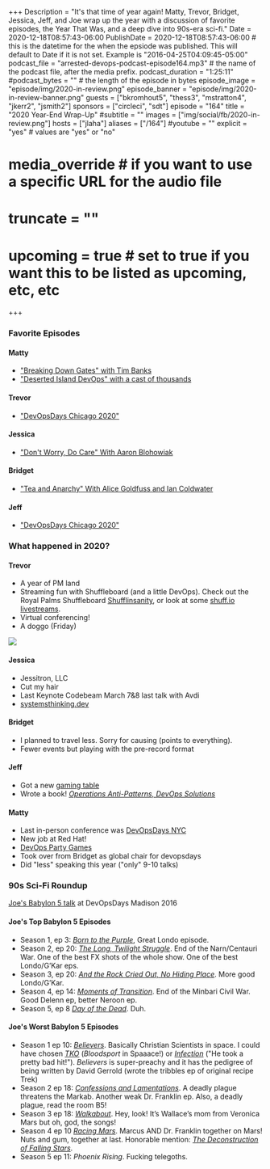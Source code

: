 +++
Description = "It's that time of year again! Matty, Trevor, Bridget, Jessica, Jeff, and Joe wrap up the year with a discussion of favorite episodes, the Year That Was, and a deep dive into 90s-era sci-fi."
Date = 2020-12-18T08:57:43-06:00
PublishDate = 2020-12-18T08:57:43-06:00 # this is the datetime for the when the epsiode was published. This will default to Date if it is not set. Example is "2016-04-25T04:09:45-05:00"
podcast_file = "arrested-devops-podcast-episode164.mp3" # the name of the podcast file, after the media prefix.
podcast_duration = "1:25:11"
#podcast_bytes = "" # the length of the episode in bytes
episode_image = "episode/img/2020-in-review.png"
episode_banner = "episode/img/2020-in-review-banner.png"
guests = ["bkromhout5", "thess3", "mstratton4", "jkerr2", "jsmith2"]
sponsors = ["circleci", "sdt"]
episode = "164"
title = "2020 Year-End Wrap-Up"
#subtitle = ""
images = ["img/social/fb/2020-in-review.png"]
hosts = ["jlaha"]
aliases = ["/164"]
#youtube = ""
explicit = "yes" # values are "yes" or "no"
# media_override # if you want to use a specific URL for the audio file
# truncate = ""
# upcoming = true # set to true if you want this to be listed as upcoming, etc, etc
+++
### Favorite Episodes

#### Matty

- ["Breaking Down Gates" with Tim Banks](https://www.arresteddevops.com/breaking-down-gates/)
- ["Deserted Island DevOps" with a cast of thousands](https://www.arresteddevops.com/deserted-island-devops/)

#### Trevor

- ["DevOpsDays Chicago 2020"](https://www.arresteddevops.com/devopsdays-chicago-2020/)

#### Jessica

- ["Don't Worry, Do Care" With Aaron Blohowiak](https://www.arresteddevops.com/dont-worry-do-care/)

#### Bridget

- ["Tea and Anarchy" With Alice Goldfuss and Ian Coldwater](https://www.arresteddevops.com/tea-and-anarchy/)

#### Jeff

- ["DevOpsDays Chicago 2020"](https://www.arresteddevops.com/devopsdays-chicago-2020/)

### What happened in 2020?

#### Trevor

- A year of PM land
- Streaming fun with Shuffleboard (and a little DevOps). Check out the Royal Palms Shuffleboard [Shufflinsanity](https://youtube.com/c/royalpalmsshuffleboard), or look at some [shuff.io livestreams](https://youtube.com/c/shuffio).
- Virtual conferencing!
- A doggo (Friday)

![](/img/friday-doggo.png)

#### Jessica

- Jessitron, LLC
- Cut my hair
- Last Keynote Codebeam March 7&8 last talk with Avdi
- [systemsthinking.dev](https://systemsthinking.dev)

#### Bridget

- I planned to travel less. Sorry for causing (points to everything).
- Fewer events but playing with the pre-record format

#### Jeff

- Got a new [gaming table](https://www.gametoppersllc.com)
- Wrote a book! *[Operations Anti-Patterns, DevOps Solutions](https://www.manning.com/books/operations-anti-patterns-devops-solutions)*

#### Matty

- Last in-person conference was [DevOpsDays NYC](https://devopsdays.org/events/2020-new-york-city/welcome/)
- New job at Red Hat!
- [DevOps Party Games](https://devopspartygames.com)
- Took over from Bridget as global chair for devopsdays
- Did "less" speaking this year ("only" 9-10 talks)

### 90s Sci-Fi Roundup

[Joe's Babylon 5 talk](https://www.youtube.com/watch?v=Fz2x7erqNZw&feature=youtu.be) at DevOpsDays Madison 2016

#### Joe's Top Babylon 5 Episodes

- Season 1, ep 3: *[Born to the Purple](https://en.wikipedia.org/wiki/Born_to_the_Purple)*, Great Londo episode. 
- Season 2, ep 20: *[The Long, Twilight Struggle](https://en.wikipedia.org/wiki/The_Long,_Twilight_Struggle)*. End of the Narn/Centauri War. One of the best FX shots of the whole show. One of the best Londo/G’Kar eps.
- Season 3, ep 20: *[And the Rock Cried Out, No Hiding Place](https://en.wikipedia.org/wiki/And_the_Rock_Cried_Out,_No_Hiding_Place)*. More good Londo/G’Kar.
- Season 4, ep 14: *[Moments of Transition](https://en.wikipedia.org/wiki/Moments_of_Transition)*. End of the Minbari Civil War. Good Delenn ep, better Neroon ep.
- Season 5, ep 8 *[Day of the Dead](https://en.wikipedia.org/wiki/Day_of_the_Dead_(Babylon_5))*. Duh.

#### Joe's Worst Babylon 5 Episodes

- Season 1 ep 10: *[Believers](https://en.wikipedia.org/wiki/Believers_(Babylon_5))*. Basically Christian Scientists in space. I could have chosen *[TKO](https://en.wikipedia.org/wiki/TKO_(Babylon_5))* (*Bloodsport* in Spaaace!) or *[Infection](https://en.wikipedia.org/wiki/Infection_(Babylon_5))* ("He took a pretty bad hit!"). *Believers* is super-preachy and it has the pedigree of being written by David Gerrold (wrote the tribbles ep of original recipe Trek)
- Season 2 ep 18: *[Confessions and Lamentations](https://en.wikipedia.org/wiki/Confessions_and_Lamentations)*. A deadly plague threatens the Markab. Another weak Dr. Franklin ep. Also, a deadly plague, read the room B5!
- Season 3 ep 18: *[Walkabout](https://en.wikipedia.org/wiki/Walkabout_(Babylon_5))*. Hey, look! It’s Wallace’s mom from Veronica Mars but oh, god, the songs!
- Season 4 ep 10 *[Racing Mars](https://en.wikipedia.org/wiki/Racing_Mars)*. Marcus AND Dr. Franklin together on Mars! Nuts and gum, together at last. Honorable mention: *[The Deconstruction of Falling Stars](https://en.wikipedia.org/wiki/The_Deconstruction_of_Falling_Stars)*.
- Season 5 ep 11: *Phoenix Rising*. Fucking telegoths.
